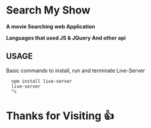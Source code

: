 # Search My Show
**A movie Searching web Application**

**Languages that used 
 __JS &  JQuery__
 And other api**
 
 
## USAGE

Basic commands to install, run and terminate Live-Server
```
  npm install live-server
  live-server
  ^c
```

# Thanks for Visiting :+1:
